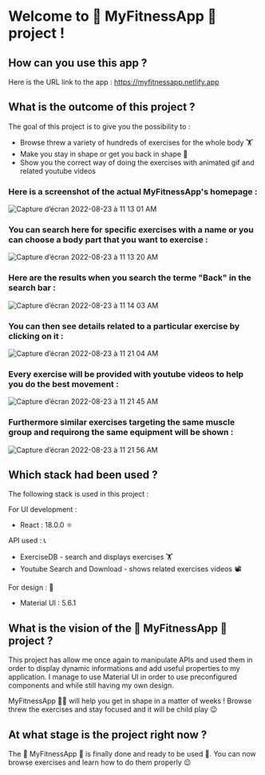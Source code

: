 # Welcome to 💪 MyFitnessApp 💪 project !

## How can you use this app ?

Here is the URL link to the app : https://myfitnessapp.netlify.app

## What is the outcome of this project ?

The goal of this project is to give you the possibility to :
- Browse threw a variety of hundreds of exercises for the whole body 🏋️
- Make you stay in shape or get you back in shape 💪
- Show you the correct way of doing the exercises with animated gif and related youtube videos

### Here is a screenshot of the actual MyFitnessApp's homepage :

![Capture d’écran 2022-08-23 à 11 13 01 AM](https://user-images.githubusercontent.com/61510923/186122288-08072768-7622-415c-bb25-72a4c222025d.png)

### You can search here for specific exercises with a name or you can choose a body part that you want to exercise :

![Capture d’écran 2022-08-23 à 11 13 20 AM](https://user-images.githubusercontent.com/61510923/186122515-4e9b8780-6564-4ee0-873d-2ee29fe4f5a3.png)

### Here are the results when you search the terme "Back" in the search bar :

![Capture d’écran 2022-08-23 à 11 14 03 AM](https://user-images.githubusercontent.com/61510923/186122699-b1aecb27-5746-4559-b86b-219d29f5d673.png)

### You can then see details related to a particular exercise by clicking on it :

![Capture d’écran 2022-08-23 à 11 21 04 AM](https://user-images.githubusercontent.com/61510923/186122858-dd47c0b1-30bf-48a7-80bb-888a506df455.png)

### Every exercise will be provided with youtube videos to help you do the best movement :

![Capture d’écran 2022-08-23 à 11 21 45 AM](https://user-images.githubusercontent.com/61510923/186123035-54579309-5e35-4e39-a7c4-9d55d05aa9d0.png)

### Furthermore similar exercises targeting the same muscle group and requirong the same equipment will be shown :

![Capture d’écran 2022-08-23 à 11 21 56 AM](https://user-images.githubusercontent.com/61510923/186123401-7db155e5-9b65-48a5-aca7-70e78df5c8ab.png)

## Which stack had been used ?

The following stack is used in this project :

For UI development : 
- React : 18.0.0 ⚛️

API used : 📞
- ExerciseDB - search and displays exercises 🏋️
- Youtube Search and Download - shows related exercises videos 📽

For design : 🎨
- Material UI : 5.6.1

## What is the vision of the 💪 MyFitnessApp 💪 project ?

This project has allow me once again to manipulate APIs and used them in order to display dynamic informations and add useful properties to my application. I manage to use Material UI in order to use preconfigured components and while still having my own design.

MyFitnessApp 💪🏻 will help you get in shape in a matter of weeks ! Browse threw the exercises and stay focused and it will be child play 😉

## At what stage is the project right now ?

The 💪 MyFitnessApp 💪 is finally done and ready to be used 🥳. You can now browse exercises and learn how to do them properly 😉

